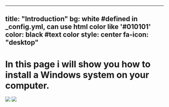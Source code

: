 
---
title: "Introduction"
bg: white     #defined in _config.yml, can use html color like '#010101'
color: black  #text color
style: center
fa-icon: "desktop"
---

# In this page i will show you how to install a Windows system on your computer.
<img src="http://knowledge76.com/images/Windows_Dual_Install_09.png"/>
<img src="http://www.techtalkz.com/gallery/files/1/Windows7-2008-11-04-14-55-06.jpg"/>
